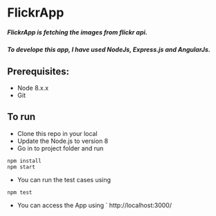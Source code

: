 # FlickrApp

##### FlickrApp is fetching the images from flickr api.

##### To develope this app, I have used NodeJs, Express.js and AngularJs.

## Prerequisites:

* Node 8.x.x 
* Git

## To run

* Clone this repo in your local
* Update the Node.js to version 8
* Go in to project folder and run 

```
npm install
npm start
```

* You can run the test cases using

```
npm test
```

* You can access the App using
` http://localhost:3000/
